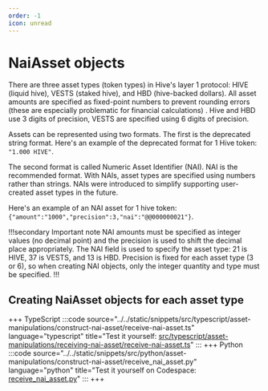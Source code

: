 ```yaml
---
order: -1
icon: unread
---
```


# NaiAsset objects

There are three asset types (token types) in Hive's layer 1 protocol: HIVE (liquid hive), VESTS (staked hive), and HBD (hive-backed dollars). All asset amounts are specified as fixed-point numbers to prevent rounding errors (these are especially problematic for financial calculations) . Hive and HBD use 3 digits of precision, VESTS are specified using 6 digits of precision.

Assets can be represented using two formats. The first is the deprecated string format. Here's an example of the deprecated format for 1 Hive token: `"1.000 HIVE"`.

The second format is called Numeric Asset Identifier (NAI). NAI is the recommended format. With NAIs, asset types are specified using numbers rather than strings. NAIs were introduced to simplify supporting user-created asset types in the future.

Here's an example of an NAI asset for 1 hive token: `{"amount":"1000","precision":3,"nai":"@@000000021"}`.

!!!secondary Important note
NAI amounts must be specified as integer values (no decimal point) and the precision is used to shift the decimal place appropriately. The NAI field is used to specify the asset type: 21 is HIVE, 37 is VESTS, and 13 is HBD. Precision is fixed for each asset type (3 or 6), so when creating NAI objects, only the integer quantity and type must be specified.
!!!

## Creating NaiAsset objects for each asset type
+++ TypeScript
:::code source="../../static/snippets/src/typescript/asset-manipulations/construct-nai-asset/receive-nai-asset.ts" language="typescript" title="Test it yourself: [src/typescript/asset-manipulations/receiving-nai-asset/receive-nai-asset.ts](https://stackblitz.com/github/openhive-network/wax-doc-snippets?file=src%2Ftypescript%2Fasset-manipulations%2Fconstruct-nai-asset%2Freceive-nai-asset.ts&startScript=test-asset-manipulations-receiving-nai-asset-receive-nai-asset)" :::
+++ Python
:::code source="../../static/snippets/src/python/asset-manipulations/construct-nai-asset/receive_nai_asset.py" language="python" title="Test it yourself on Codespace: [receive_nai_asset.py](https://github.com/codespaces/new/openhive-network/wax-doc-snippets?branch=kudmich/ci/wax-doc-snippets-image&file=src/python/default_wax_initialization.py)" :::
+++
